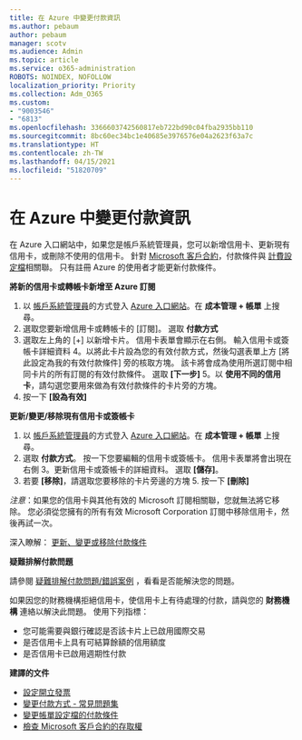 ```yaml
---
title: 在 Azure 中變更付款資訊
ms.author: pebaum
author: pebaum
manager: scotv
ms.audience: Admin
ms.topic: article
ms.service: o365-administration
ROBOTS: NOINDEX, NOFOLLOW
localization_priority: Priority
ms.collection: Adm_O365
ms.custom:
- "9003546"
- "6813"
ms.openlocfilehash: 3366603742560817eb722bd90c04fba2935bb110
ms.sourcegitcommit: 8bc60ec34bc1e40685e3976576e04a2623f63a7c
ms.translationtype: HT
ms.contentlocale: zh-TW
ms.lasthandoff: 04/15/2021
ms.locfileid: "51820709"
---
```

# <a name="change-payment-information-in-azure"></a>在 Azure 中變更付款資訊

在 Azure 入口網站中，如果您是帳戶系統管理員，您可以新增信用卡、更新現有信用卡，或刪除不使用的信用卡。 針對 [Microsoft 客戶合約](https://docs.microsoft.com/azure/billing/billing-how-to-change-credit-card?WT.mc_id=Portal-Microsoft_Azure_Support#check-access-to-a-microsoft-customer-agreement)，付款條件與 [計費設定檔](https://docs.microsoft.com/azure/billing/billing-how-to-change-credit-card?WT.mc_id=Portal-Microsoft_Azure_Support#change-payment-method-for-a-billing-profile)相關聯。 只有註冊 Azure 的使用者才能更新付款條件。

**將新的信用卡或轉帳卡新增至 Azure 訂閱**

1. 以 [帳戶系統管理員](https://docs.microsoft.com/azure/billing/billing-subscription-transfer?WT.mc_id=Portal-Microsoft_Azure_Support#whoisaa)的方式登入 [Azure 入口網站](https://portal.azure.com/)。在 **成本管理 + 帳單** 上搜尋。
2. 選取您要新增信用卡或轉帳卡的 [訂閱]。 選取 **付款方式**
3. 選取左上角的 [+] 以新增卡片。 信用卡表單會顯示在右側。 輸入信用卡或簽帳卡詳細資料 4。以將此卡片設為您的有效付款方式，然後勾選表單上方 [將此設定為我的有效付款條件] 旁的核取方塊。 該卡將會成為使用所選訂閱中相同卡片的所有訂閱的有效付款條件。 選取 **[下一步]** 5。以 **使用不同的信用卡**，請勾選您要用來做為有效付款條件的卡片旁的方塊。
6. 按一下 **[設為有效]**

**更新/變更/移除現有信用卡或簽帳卡**

1. 以 [帳戶系統管理員](https://docs.microsoft.com/azure/billing/billing-subscription-transfer?WT.mc_id=Portal-Microsoft_Azure_Support#whoisaa)的方式登入 [Azure 入口網站](https://portal.azure.com/)。在 **成本管理 + 帳單** 上搜尋。
2. 選取 **付款方式**。 按一下您要編輯的信用卡或簽帳卡。 信用卡表單將會出現在右側 3。更新信用卡或簽帳卡的詳細資料。 選取 **[儲存]**。
4. 若要 **[移除]**，請選取您要移除的卡片旁邊的方塊 5. 按一下 **[刪除]**

_注意_：如果您的信用卡與其他有效的 Microsoft 訂閱相關聯，您就無法將它移除。 您必須從您擁有的所有有效 Microsoft Corporation 訂閱中移除信用卡，然後再試一次。

深入瞭解： [更新、變更或移除付款條件](https://docs.microsoft.com/azure/billing/billing-how-to-change-credit-card?WT.mc_id=Portal-Microsoft_Azure_Support)

**疑難排解付款問題**

請參閱 [疑難排解付款問題/錯誤案例](https://support.microsoft.com/help/4505172/troubleshooting-payment-issues) ，看看是否能解決您的問題。

如果因您的財務機構拒絕信用卡，使信用卡上有待處理的付款，請與您的 **財務機構** 連絡以解決此問題。 使用下列指標：

- 您可能需要與銀行確認是否該卡片上已啟用國際交易
- 是否信用卡上具有可結算餘額的信用額度
- 是否信用卡已啟用週期性付款

**建譯的文件**

- [設定開立發票](https://azure.microsoft.com/pricing/invoicing/)
- [變更付款方式 - 常見問題集](https://docs.microsoft.com/azure/billing/billing-how-to-change-credit-card?WT.mc_id=Portal-Microsoft_Azure_Support#frequently-asked-questions)
- [變更帳單設定檔的付款條件](https://docs.microsoft.com/azure/billing/billing-how-to-change-credit-card?WT.mc_id=Portal-Microsoft_Azure_Support#change-payment-method-for-a-billing-profile)
- [檢查 Microsoft 客戶合約的存取權](https://docs.microsoft.com/azure/billing/billing-how-to-change-credit-card?WT.mc_id=Portal-Microsoft_Azure_Support#check-access-to-a-microsoft-customer-agreement)